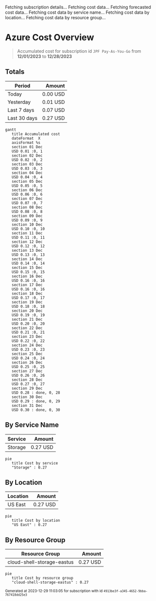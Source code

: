 Fetching subscription details...
Fetching cost data...
Fetching forecasted cost data...
Fetching cost data by service name...
Fetching cost data by location...
Fetching cost data by resource group...
# Azure Cost Overview

> Accumulated cost for subscription id `JPF Pay-As-You-Go` from **12/01/2023** to **12/28/2023**

## Totals

|Period|Amount|
|---|---:|
|Today|0.00 USD|
|Yesterday|0.01 USD|
|Last 7 days|0.07 USD|
|Last 30 days|0.27 USD|

```mermaid
gantt
   title Accumulated cost
   dateFormat  X
   axisFormat %s
   section 01 Dec
   USD 0.01 :0, 1
   section 02 Dec
   USD 0.02 :0, 2
   section 03 Dec
   USD 0.03 :0, 3
   section 04 Dec
   USD 0.04 :0, 4
   section 05 Dec
   USD 0.05 :0, 5
   section 06 Dec
   USD 0.06 :0, 6
   section 07 Dec
   USD 0.07 :0, 7
   section 08 Dec
   USD 0.08 :0, 8
   section 09 Dec
   USD 0.09 :0, 9
   section 10 Dec
   USD 0.10 :0, 10
   section 11 Dec
   USD 0.11 :0, 11
   section 12 Dec
   USD 0.12 :0, 12
   section 13 Dec
   USD 0.13 :0, 13
   section 14 Dec
   USD 0.14 :0, 14
   section 15 Dec
   USD 0.15 :0, 15
   section 16 Dec
   USD 0.16 :0, 16
   section 17 Dec
   USD 0.16 :0, 16
   section 18 Dec
   USD 0.17 :0, 17
   section 19 Dec
   USD 0.18 :0, 18
   section 20 Dec
   USD 0.19 :0, 19
   section 21 Dec
   USD 0.20 :0, 20
   section 22 Dec
   USD 0.21 :0, 21
   section 23 Dec
   USD 0.22 :0, 22
   section 24 Dec
   USD 0.23 :0, 23
   section 25 Dec
   USD 0.24 :0, 24
   section 26 Dec
   USD 0.25 :0, 25
   section 27 Dec
   USD 0.26 :0, 26
   section 28 Dec
   USD 0.27 :0, 27
   section 29 Dec
   USD 0.28 : done, 0, 28
   section 30 Dec
   USD 0.29 : done, 0, 29
   section 31 Dec
   USD 0.30 : done, 0, 30
```

## By Service Name

|Service|Amount|
|---|---:|
|Storage|0.27 USD|

```mermaid
pie
   title Cost by service
   "Storage" : 0.27
```

## By Location

|Location|Amount|
|---|---:|
|US East|0.27 USD|

```mermaid
pie
   title Cost by location
   "US East" : 0.27
```

## By Resource Group

|Resource Group|Amount|
|---|---:|
|cloud-shell-storage-eastus|0.27 USD|

```mermaid
pie
   title Cost by resource group
   "cloud-shell-storage-eastus" : 0.27
```

<sup>Generated at 2023-12-29 11:03:05 for subscription with id `4913be3f-a345-4652-9bba-767418dd25e3`</sup>
